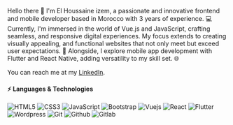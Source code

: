 

<!--
### Hi there 👋

**izemhsn/izemhsn** is a ✨ _special_ ✨ repository because its `README.md` (this file) appears on your GitHub profile.

Here are some ideas to get you started:

- 🔭 I’m currently working on ...
- 🌱 I’m currently learning ...
- 👯 I’m looking to collaborate on ...
- 🤔 I’m looking for help with ...
- 💬 Ask me about ...
- 📫 How to reach me: ...
- 😄 Pronouns: ...
- ⚡ Fun fact: ...
-->

Hello there 👋 I'm El Houssaine izem, a passionate and innovative frontend and mobile developer based in Morocco with 3 years of experience. 💻 Currently, I'm immersed in the world of Vue.js and JavaScript, crafting seamless, and responsive digital experiences. My focus extends to creating visually appealing, and functional websites that not only meet but exceed user expectations. 🚀 Alongside, I explore mobile app development with Flutter and React Native, adding versatility to my skill set. 🌐

<!--
📱 Let's connect and collaborate to bring ideas to life! 🌐
Let's collaborate to bring your ideas to life and elevate your digital presence!
-->

You can reach me at my [LinkedIn](https://www.linkedin.com/in/izemhsn/).

#### ⚡ Languages & Technologies
![HTML5](https://img.shields.io/badge/-HTML5-E34F26?style=flat-square&logo=html5&logoColor=white)
![CSS3](https://img.shields.io/badge/-CSS3-1572B6?style=flat-square&logo=css3)
![JavaScript](https://img.shields.io/badge/-JavaScript-F7DF1E?style=flat-square&logo=javascript&logoColor=white)
![Bootstrap](https://img.shields.io/badge/-Bootstrap-7C33FB?style=flat-square&logo=bootstrap&logoColor=white)
![Vuejs](https://img.shields.io/badge/-Vue.js-5BB988?style=flat-square&logo=vuedotjs&logoColor=white)
![React](https://img.shields.io/badge/-React-61DAFB?style=flat-square&logo=react&logoColor=white)
![Flutter](https://img.shields.io/badge/-Flutter-02569B?style=flat-square&logo=flutter&logoColor=white)
![Wordpress](https://img.shields.io/badge/-Wordpress-21759B?style=flat-square&logo=wordpress&logoColor=white)
![Git](https://img.shields.io/badge/-Git-E85732?style=flat-square&logo=git&logoColor=white)
![Github](https://img.shields.io/badge/-Github-181717?style=flat-square&logo=github&logoColor=white)
![Gitlab](https://img.shields.io/badge/-Gitlab-FC6D26?style=flat-square&logo=gitlab&logoColor=white)


<!--
![TypeScript](https://img.shields.io/badge/-TypeScript-007ACC?style=flat-square&logo=typescript)
![React](https://img.shields.io/badge/-React-black?style=flat-square&logo=react)
![NextJS](https://img.shields.io/badge/-Next.js-black?style=flat-square&logo=next.js)
![Nodejs](https://img.shields.io/badge/-Nodejs-black?style=flat-square&logo=Node.js)
![GraphQL](https://img.shields.io/badge/-GraphQL-E10098?style=flat-square&logo=graphql)
![MongoDB](https://img.shields.io/badge/-MongoDB-black?style=flat-square&logo=mongodb)
![PostgreSQL](https://img.shields.io/badge/-PostgreSQL-336791?style=flat-square&logo=postgresql)
![Amazon AWS](https://img.shields.io/badge/Amazon%20AWS-232F3E?style=flat-square&logo=amazon-aws)
-->
